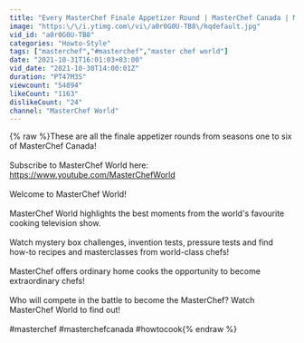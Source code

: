 ```yaml
---
title: "Every MasterChef Finale Appetizer Round | MasterChef Canada | MasterChef World"
image: "https:\/\/i.ytimg.com\/vi\/a0r0G0U-TB8\/hqdefault.jpg"
vid_id: "a0r0G0U-TB8"
categories: "Howto-Style"
tags: ["masterchef","#masterchef","master chef world"]
date: "2021-10-31T16:01:03+03:00"
vid_date: "2021-10-30T14:00:01Z"
duration: "PT47M3S"
viewcount: "54894"
likeCount: "1163"
dislikeCount: "24"
channel: "MasterChef World"
---
```

{% raw %}These are all the finale appetizer rounds from seasons one to six of MasterChef Canada!<br /><br />Subscribe to MasterChef World here: <a rel="nofollow" target="blank" href="https://www.youtube.com/MasterChefWorld">https://www.youtube.com/MasterChefWorld</a><br /><br />Welcome to MasterChef World!<br /><br />MasterChef World highlights the best moments from the world's favourite cooking television show.<br /><br />Watch mystery box challenges, invention tests, pressure tests and find how-to recipes and masterclasses from world-class chefs!<br /><br />MasterChef offers ordinary home cooks the opportunity to become extraordinary chefs! <br /><br />Who will compete in the battle to become the MasterChef? Watch MasterChef World to find out!<br /><br />#masterchef #masterchefcanada #howtocook{% endraw %}

